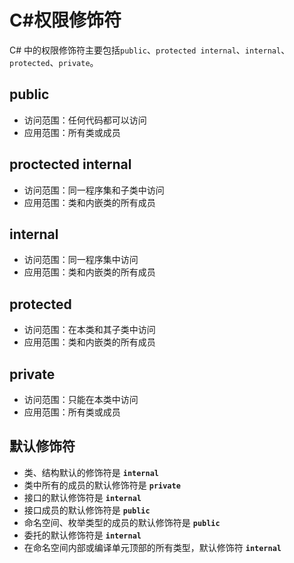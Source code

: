 # C#权限修饰符

C# 中的权限修饰符主要包括`public`、`protected internal`、`internal`、`protected`、`private`。

## public

- 访问范围：任何代码都可以访问
- 应用范围：所有类或成员

## proctected internal

- 访问范围：同一程序集和子类中访问
- 应用范围：类和内嵌类的所有成员

## internal

- 访问范围：同一程序集中访问
- 应用范围：类和内嵌类的所有成员

## protected

- 访问范围：在本类和其子类中访问
- 应用范围：类和内嵌类的所有成员

## private

- 访问范围：只能在本类中访问
- 应用范围：所有类或成员

## 默认修饰符
- 类、结构默认的修饰符是 **`internal`**
- 类中所有的成员的默认修饰符是 **`private`**
- 接口的默认修饰符是 **`internal`**
- 接口成员的默认修饰符是 **`public`**
- 命名空间、枚举类型的成员的默认修饰符是 **`public`**
- 委托的默认修饰符是 **`internal`**
- 在命名空间内部或编译单元顶部的所有类型，默认修饰符 **`internal`**


